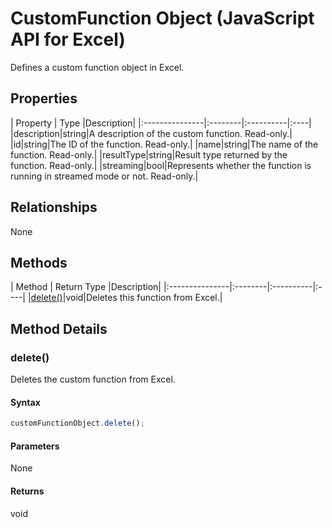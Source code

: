 # CustomFunction Object (JavaScript API for Excel)

Defines a custom function object in Excel.

## Properties

| Property	   | Type	|Description| 
|:---------------|:--------|:----------|:----|
|description|string|A description of the custom function. Read-only.|
|id|string|The ID of the function. Read-only.|
|name|string|The name of the function. Read-only.|
|resultType|string|Result type returned by the function. Read-only.|
|streaming|bool|Represents whether the function is running in streamed mode or not. Read-only.|

## Relationships
None

## Methods

| Method		   | Return Type	|Description| 
|:---------------|:--------|:----------|:----|
|[delete()](#delete)|void|Deletes this function from Excel.|

## Method Details

### delete()
Deletes the custom function from Excel.

#### Syntax
```js
customFunctionObject.delete();
```

#### Parameters
None

#### Returns
void
